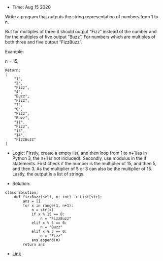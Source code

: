 * Time: Aug 15 2020

Write a program that outputs the string representation of numbers from 1 to n.

But for multiples of three it should output “Fizz” instead of the number and for the multiples of five output “Buzz”. For numbers which are multiples of both three and five output “FizzBuzz”.

Example:

n = 15,

```
Return:
[
    "1",
    "2",
    "Fizz",
    "4",
    "Buzz",
    "Fizz",
    "7",
    "8",
    "Fizz",
    "Buzz",
    "11",
    "Fizz",
    "13",
    "14",
    "FizzBuzz"
]
```

* Logic: Firstly, create a empty list, and then loop from 1 to n+1(as in Python 3, the n+1 is not included).
Secondly, use modulus in the if statements. First check if the number is the multiplier of 15, and then 5, and then 3.
As the multiplier of 5 or 3 can also be the multiplier of 15. Lastly, the output is a list of strings.

* Solution:
```
class Solution:
    def fizzBuzz(self, n: int) -> List[str]: 
        ans = []
        for x in range(1, n+1):
            n = str(x)
            if x % 15 == 0:
                n = "FizzBuzz"
            elif x % 5 == 0:
                n = "Buzz"
            elif x % 3 == 0:
                n = "Fizz"
            ans.append(n)
        return ans
```

* [Link](https://leetcode.com/problems/fizz-buzz/)
